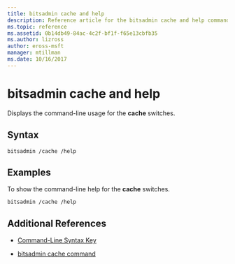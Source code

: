 ```yaml
---
title: bitsadmin cache and help
description: Reference article for the bitsadmin cache and help command, which displays the command-line usage for the **cache** switches.
ms.topic: reference
ms.assetid: 0b14db49-84ac-4c2f-bf1f-f65e13cbfb35
ms.author: lizross
author: eross-msft
manager: mtillman
ms.date: 10/16/2017
---
```


# bitsadmin cache and help

Displays the command-line usage for the **cache** switches.

## Syntax

```
bitsadmin /cache /help
```

## Examples

To show the command-line help for the **cache** switches.

```
bitsadmin /cache /help
```

## Additional References

- [Command-Line Syntax Key](command-line-syntax-key.md)

- [bitsadmin cache command](bitsadmin-cache.md)
